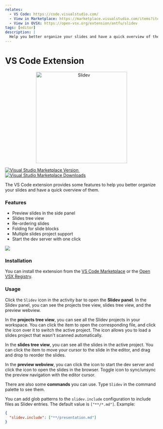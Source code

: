 ```yaml
---
relates:
  - VS Code: https://code.visualstudio.com/
  - View in Marketplace: https://marketplace.visualstudio.com/items?itemName=antfu.slidev
  - View in OVSX: https://open-vsx.org/extension/antfu/slidev
tags: [editor]
description: |
  Help you better organize your slides and have a quick overview of them.
---
```


# VS Code Extension

<p align="center">
    <a href="https://github.com/slidevjs/slidev" target="_blank">
        <img src="https://cdn.jsdelivr.net/gh/slidevjs/slidev/assets/logo-for-vscode.png" alt="Slidev" width="300" />
    </a>
</p>

<a href="https://marketplace.visualstudio.com/items?itemName=antfu.slidev" target="__blank">
  <img inline src="https://img.shields.io/visual-studio-marketplace/v/antfu.slidev.svg?color=4EC5D4&amp;label=VS%20Code%20Marketplace&logo=visual-studio-code" alt="Visual Studio Marketplace Version" />
</a> &nbsp;
<a href="https://marketplace.visualstudio.com/items?itemName=antfu.slidev" target="__blank">
  <img inline src="https://img.shields.io/visual-studio-marketplace/d/antfu.slidev.svg?color=2B90B6" alt="Visual Studio Marketplace Downloads" />
</a>

The VS Code extension provides some features to help you better organize your slides and have a quick overview of them.

### Features

- Preview slides in the side panel
- Slides tree view
- Re-ordering slides
- Folding for slide blocks
- Multiple slides project support
- Start the dev server with one click

![](https://github.com/slidevjs/slidev/assets/63178754/2c9ba01a-d21f-4b33-b6b6-4e249873f865)

<TheTweet id="1395333405345148930" />

<TheTweet id="1789684139152810151" />

### Installation

You can install the extension from the [VS Code Marketplace](https://marketplace.visualstudio.com/items?itemName=antfu.slidev) or the [Open VSX Registry](https://open-vsx.org/extension/antfu/slidev).

### Usage

Click the `Slidev` icon in the activity bar to open the **Slidev panel**. In the Slidev panel, you can see the projects tree view, slides tree view, and the preview webview.

In the **projects tree view**, you can see all the Slidev projects in your workspace. You can click the item to open the corresponding file, and click the <codicon-eye /> icon over it to switch the active project. The <codicon-add /> icon allows you to load a slides project that wasn't scanned automatically.

In the **slides tree view**, you can see all the slides in the active project. You can click the item to move your cursor to the slide in the editor, and drag and drop to reorder the slides.

In the **preview webview**, you can click the <codicon-run-all /> icon to start the dev server and click the <codicon-globe /> icon to open the slides in the browser. Toggle <codicon-lock /> icon to sync/unsync the preview navigation with the editor cursor.

There are also some **commands** you can use. Type `Slidev` in the command palette to see them.

You can add glob patterns to the `slidev.include` configuration to include files as Slidev entries. The default value is `["**/*.md"]`. Example:

```json
{
  "slidev.include": ["**/presentation.md"]
}
```
